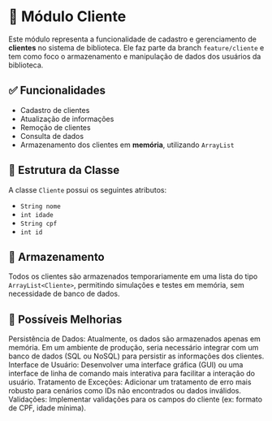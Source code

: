 # 👤 Módulo Cliente

Este módulo representa a funcionalidade de cadastro e gerenciamento de **clientes** no sistema de biblioteca. Ele faz parte da branch `feature/cliente` e tem como foco o armazenamento e manipulação de dados dos usuários da biblioteca.

## ✅ Funcionalidades

- Cadastro de clientes
- Atualização de informações
- Remoção de clientes
- Consulta de dados
- Armazenamento dos clientes em **memória**, utilizando `ArrayList`

## 🧠 Estrutura da Classe

A classe `Cliente` possui os seguintes atributos:

- `String nome`
- `int idade`
- `String cpf`
- `int id`

## 💾 Armazenamento

Todos os clientes são armazenados temporariamente em uma lista do tipo `ArrayList<Cliente>`, permitindo simulações e testes em memória, sem necessidade de banco de dados.


## 🔧 Possíveis Melhorias
Persistência de Dados: Atualmente, os dados são armazenados apenas em memória. Em um ambiente de produção, seria necessário integrar com um banco de dados (SQL ou NoSQL) para persistir as informações dos clientes.
Interface de Usuário: Desenvolver uma interface gráfica (GUI) ou uma interface de linha de comando mais interativa para facilitar a interação do usuário.
Tratamento de Exceções: Adicionar um tratamento de erro mais robusto para cenários como IDs não encontrados ou dados inválidos.
Validações: Implementar validações para os campos do cliente (ex: formato de CPF, idade mínima).

